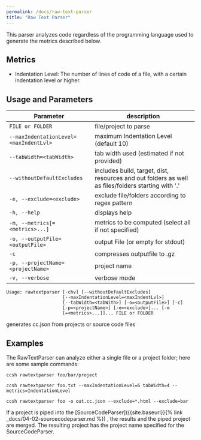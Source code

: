 ```yaml
---
permalink: /docs/raw-text-parser
title: "Raw Text Parser"
---
```


This parser analyzes code regardless of the programming language used to generate the metrics described below.

## Metrics

- Indentation Level: The number of lines of code of a file, with a certain indentation level or higher.

## Usage and Parameters

| Parameter                              | description                                                                                        |
| -------------------------------------- | -------------------------------------------------------------------------------------------------- |
| `FILE or FOLDER`                       | file/project to parse                                                                              |
| `--maxIndentationLevel=<maxIndentLvl>` | maximum Indentation Level (default 10)                                                             |
| `--tabWidth=<tabWidth>`                | tab width used (estimated if not provided)                                                         |
| `--withoutDefaultExcludes`             | includes build, target, dist, resources and out folders as well as files/folders starting with '.' |
| `-e, --exclude=<exclude>`              | exclude file/folders according to regex pattern                                                    |
| `-h, --help`                           | displays help                                                                                      |
| `-m, --metrics[=<metrics>...]`         | metrics to be computed (select all if not specified)                                               |
| `-o, --outputFile=<outputFile>`        | output File (or empty for stdout)                                                                  |
| `-c`                                   | compresses outputfile to .gz                                                                       |
| `-p, --projectName=<projectName>`      | project name                                                                                       |
| `-v, --verbose`                        | verbose mode                                                                                       |

```
Usage: rawtextparser [-chv] [--withoutDefaultExcludes]
                     [--maxIndentationLevel=<maxIndentLvl>]
                     [--tabWidth=<tabWith>] [-o=<outputFile>] [-c]
                     [-p=<projectName>] [-e=<exclude>]... [-m
                     [=<metrics>...]]... FILE or FOLDER
```

generates cc.json from projects or source code files

## Examples

The RawTextParser can analyze either a single file or a project folder; here are some sample commands:

```
ccsh rawtextparser foo/bar/project
```

```
ccsh rawtextparser foo.txt --maxIndentationLevel=6 tabWidth=4 --metrics=IndentationLevel
```

```
ccsh rawtextparser foo -o out.cc.json --exclude=*.html --exclude=bar
```

If a project is piped into the [SourceCodeParser]({{site.baseurl}}{% link _docs/04-02-sourcecodeparser.md %}) , the results and the piped project are merged.
The resulting project has the project name specified for the SourceCodeParser.
